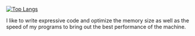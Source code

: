 [![Top Langs](https://github-readme-stats.vercel.app/api/top-langs/?username=nathan-casabieille&langs_count=10&layout=compact)](https://github.com/anuraghazra/github-readme-stats)
<p>I like to write expressive code and optimize the memory size as well as the speed of my programs to bring out the best performance of the machine.</p>
